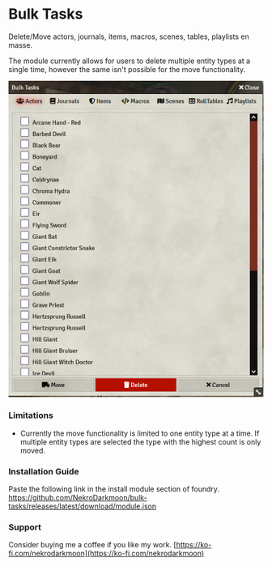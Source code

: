 # Bulk Tasks

Delete/Move actors, journals, items, macros, scenes, tables, playlists en masse.

The module currently allows for users to delete multiple entity types at a single time, however the same isn't possible for the move functionality.

![](https://github.com/NekroDarkmoon/bulk-tasks/blob/main/imgs/Bulk-menu.png?raw=true)


### Limitations
- Currently the move functionality is limited to one entity type at a time. If multiple entity types are selected the type with the highest count is only moved.


### Installation Guide 
Paste the following link in the install module section of foundry. https://github.com/NekroDarkmoon/bulk-tasks/releases/latest/download/module.json


### Support 
Consider buying me a coffee if you like my work. [https://ko-fi.com/nekrodarkmoon](https://ko-fi.com/nekrodarkmoon)
